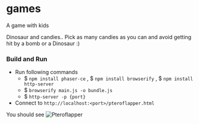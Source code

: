 # games
A game with kids

Dinosaur and candies.. Pick as many candies as you can and avoid getting hit by a bomb or a Dinosaur :) 

### Build and Run

* Run following commands 
  * $ `npm install phaser-ce` ,  $ `npm install browserify` , $ `npm install http-server`
  * $ `browserify main.js -o bundle.js`
  * $ `http-server -p {port}`
* Connect to `http://localhost:<port>/pteroflapper.html`

You should see
![Pteroflapper](https://user-images.githubusercontent.com/1742745/46913651-148b1900-cfc4-11e8-86a4-8d7e2c5687de.png)


